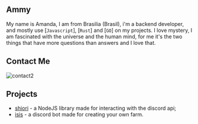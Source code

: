 ## Ammy

My name is Amanda, I am from Brasilia (Brasil), i'm a backend developer, and mostly use [`Javascript`], [`Rust`] and [`GO`] on my projects. I love mystery, I am fascinated with the universe and the human mind, for me it's the two things that have more questions than answers and I love that.

## Contact Me

![contact2](https://img.shields.io/static/v1?logo=discord&label=&message=Jessica%20Monroe%230649&color=555&logoColor=AAA&style=flat-square)

## Projects

- [shiori](https://github.com/shiorijs/shiori) - a NodeJS library made for interacting with the discord api;
- [isis](https://discord.com/oauth2/authorize?client_id=800118385979424779&permissions=2147535936&scope=bot%20applications.commands) - a discord bot made for creating your own farm.
